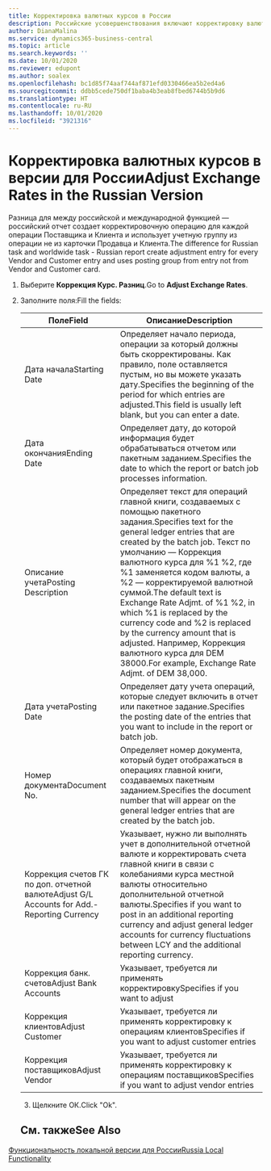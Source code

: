 ```yaml
---
title: Корректировка валютных курсов в России
description: Российские усовершенствования включают корректировку валютных курсов.
author: DianaMalina
ms.service: dynamics365-business-central
ms.topic: article
ms.search.keywords: ''
ms.date: 10/01/2020
ms.reviewer: edupont
ms.author: soalex
ms.openlocfilehash: bc1d85f74aaf744af871efd0330466ea5b2ed4a6
ms.sourcegitcommit: ddbb5cede750df1baba4b3eab8fbed6744b5b9d6
ms.translationtype: HT
ms.contentlocale: ru-RU
ms.lasthandoff: 10/01/2020
ms.locfileid: "3921316"
---
```

# <a name="adjust-exchange-rates-in-the-russian-version"></a><span data-ttu-id="18ce6-103">Корректировка валютных курсов в версии для России</span><span class="sxs-lookup"><span data-stu-id="18ce6-103">Adjust Exchange Rates in the Russian Version</span></span>

<span data-ttu-id="18ce6-104">Разница для между российской и международной функцией — российский отчет создает корректировочную операцию для каждой операции Поставщика и Клиента и использует учетную группу из операции не из карточки Продавца и Клиента.</span><span class="sxs-lookup"><span data-stu-id="18ce6-104">The difference for Russian task and worldwide task - Russian report create adjustment entry for every Vendor and Customer entry and uses posting group from entry not from Vendor and Customer card.</span></span>

1. <span data-ttu-id="18ce6-105">Выберите **Коррекция Курс. Разниц**.</span><span class="sxs-lookup"><span data-stu-id="18ce6-105">Go to **Adjust Exchange Rates**.</span></span>

2. <span data-ttu-id="18ce6-106">Заполните поля:</span><span class="sxs-lookup"><span data-stu-id="18ce6-106">Fill the fields:</span></span>

   | <span data-ttu-id="18ce6-107">Поле</span><span class="sxs-lookup"><span data-stu-id="18ce6-107">Field</span></span>                                           | <span data-ttu-id="18ce6-108">Описание</span><span class="sxs-lookup"><span data-stu-id="18ce6-108">Description</span></span>                                                  |
   | ----------------------------------------------- | ------------------------------------------------------------ |
   | <span data-ttu-id="18ce6-109">Дата начала</span><span class="sxs-lookup"><span data-stu-id="18ce6-109">Starting Date</span></span>                                   | <span data-ttu-id="18ce6-110">Определяет начало периода, операции за который должны быть скорректированы. Как правило, поле оставляется пустым, но вы можете указать дату.</span><span class="sxs-lookup"><span data-stu-id="18ce6-110">Specifies the beginning of the period for which entries are adjusted.This field is usually left blank, but you can enter a date.</span></span> |
   | <span data-ttu-id="18ce6-111">Дата окончания</span><span class="sxs-lookup"><span data-stu-id="18ce6-111">Ending Date</span></span>                                     | <span data-ttu-id="18ce6-112">Определяет дату, до которой информация будет обрабатываться отчетом или пакетным заданием.</span><span class="sxs-lookup"><span data-stu-id="18ce6-112">Specifies the date to which the report or batch job processes information.</span></span> |
   | <span data-ttu-id="18ce6-113">Описание учета</span><span class="sxs-lookup"><span data-stu-id="18ce6-113">Posting Description</span></span>                             | <span data-ttu-id="18ce6-114">Определяет текст для операций главной книги, создаваемых с помощью пакетного задания.</span><span class="sxs-lookup"><span data-stu-id="18ce6-114">Specifies text for the general ledger entries that are created by the batch job.</span></span> <span data-ttu-id="18ce6-115">Текст по умолчанию — Коррекция валютного курса для %1 %2, где %1 заменяется кодом валюты, а %2 — корректируемой валютной суммой.</span><span class="sxs-lookup"><span data-stu-id="18ce6-115">The default text is Exchange Rate Adjmt. of %1 %2, in which %1 is replaced by the currency code and %2 is replaced by the currency amount that is adjusted.</span></span> <span data-ttu-id="18ce6-116">Например, Коррекция валютного курса для DEM 38000.</span><span class="sxs-lookup"><span data-stu-id="18ce6-116">For example, Exchange Rate Adjmt. of DEM 38,000.</span></span> |
   | <span data-ttu-id="18ce6-117">Дата учета</span><span class="sxs-lookup"><span data-stu-id="18ce6-117">Posting Date</span></span>                                    | <span data-ttu-id="18ce6-118">Определяет дату учета операций, которые следует включить в отчет или пакетное задание.</span><span class="sxs-lookup"><span data-stu-id="18ce6-118">Specifies the posting date of the entries that you want to include in the report or batch job.</span></span> |
   | <span data-ttu-id="18ce6-119">Номер документа</span><span class="sxs-lookup"><span data-stu-id="18ce6-119">Document No.</span></span>                                    | <span data-ttu-id="18ce6-120">Определяет номер документа, который будет отображаться в операциях главной книги, создаваемых пакетным заданием.</span><span class="sxs-lookup"><span data-stu-id="18ce6-120">Specifies the document number that will appear on the general ledger entries that are created by the batch job.</span></span> |
   | <span data-ttu-id="18ce6-121">Коррекция счетов ГК по доп. отчетной валюте</span><span class="sxs-lookup"><span data-stu-id="18ce6-121">Adjust G/L Accounts for Add.-Reporting Currency</span></span> | <span data-ttu-id="18ce6-122">Указывает, нужно ли выполнять учет в дополнительной отчетной валюте и корректировать счета главной книги в связи с колебаниями курса местной валюты относительно дополнительной отчетной валюты.</span><span class="sxs-lookup"><span data-stu-id="18ce6-122">Specifies if you want to post in an additional reporting currency and adjust general ledger accounts for currency fluctuations between LCY and the additional reporting currency.</span></span> |
   | <span data-ttu-id="18ce6-123">Коррекция банк. счетов</span><span class="sxs-lookup"><span data-stu-id="18ce6-123">Adjust Bank Accounts</span></span>                            | <span data-ttu-id="18ce6-124">Указывает, требуется ли применять корректировку</span><span class="sxs-lookup"><span data-stu-id="18ce6-124">Specifies if you want to adjust</span></span>                              |
   | <span data-ttu-id="18ce6-125">Коррекция клиентов</span><span class="sxs-lookup"><span data-stu-id="18ce6-125">Adjust Customer</span></span>                                 | <span data-ttu-id="18ce6-126">Указывает, требуется ли применять корректировку к операциям клиентов</span><span class="sxs-lookup"><span data-stu-id="18ce6-126">Specifies if you want to adjust customer entries</span></span>             |
   | <span data-ttu-id="18ce6-127">Коррекция поставщиков</span><span class="sxs-lookup"><span data-stu-id="18ce6-127">Adjust Vendor</span></span>                                   | <span data-ttu-id="18ce6-128">Указывает, требуется ли применять корректировку к операциям поставщиков</span><span class="sxs-lookup"><span data-stu-id="18ce6-128">Specifies if you want to adjust vendor entries</span></span>               |

   3. <span data-ttu-id="18ce6-129">Щелкните ОК.</span><span class="sxs-lookup"><span data-stu-id="18ce6-129">Click "Ok".</span></span>
   
   ## <a name="see-also"></a><span data-ttu-id="18ce6-130">См. также</span><span class="sxs-lookup"><span data-stu-id="18ce6-130">See Also</span></span> 

[<span data-ttu-id="18ce6-131">Функциональность локальной версии для России</span><span class="sxs-lookup"><span data-stu-id="18ce6-131">Russia Local Functionality</span></span>](russia-local-functionality.md)
